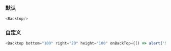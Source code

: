 ### 默认
```js
<Backtop/>
```

### 自定义
```js
<Backtop bottom="100" right="20" height="100" onBackTop={() => alert('到顶了！')}>回到顶部</Backtop>
```
